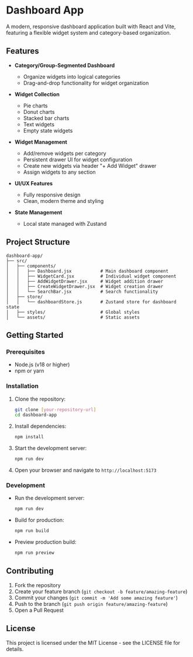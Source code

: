 # Dashboard App

A modern, responsive dashboard application built with React and Vite, featuring a flexible widget system and category-based organization.

## Features

- **Category/Group-Segmented Dashboard**
  - Organize widgets into logical categories
  - Drag-and-drop functionality for widget organization

- **Widget Collection**
  - Pie charts
  - Donut charts
  - Stacked bar charts
  - Text widgets
  - Empty state widgets

- **Widget Management**
  - Add/remove widgets per category
  - Persistent drawer UI for widget configuration
  - Create new widgets via header "+ Add Widget" drawer
  - Assign widgets to any section

- **UI/UX Features**
  - Fully responsive design
  - Clean, modern theme and styling

- **State Management**
  - Local state managed with Zustand

## Project Structure

```
dashboard-app/
├── src/
│   ├── components/
│   │   ├── Dashboard.jsx           # Main dashboard component
│   │   ├── WidgetCard.jsx          # Individual widget component
│   │   ├── AddWidgetDrawer.jsx     # Widget addition drawer
│   │   ├── CreateWidgetDrawer.jsx  # Widget creation drawer
│   │   └── SearchBar.jsx           # Search functionality
│   ├── store/
│   │   └── dashboardStore.js       # Zustand store for dashboard state
│   ├── styles/                     # Global styles
│   └── assets/                     # Static assets
```

## Getting Started

### Prerequisites

- Node.js (v18 or higher)
- npm or yarn

### Installation

1. Clone the repository:
   ```bash
   git clone [your-repository-url]
   cd dashboard-app
   ```

2. Install dependencies:
   ```bash
   npm install
   ```

3. Start the development server:
   ```bash
   npm run dev
   ```

4. Open your browser and navigate to `http://localhost:5173`

### Development

- Run the development server:
  ```bash
  npm run dev
  ```

- Build for production:
  ```bash
  npm run build
  ```

- Preview production build:
  ```bash
  npm run preview
  ```

## Contributing

1. Fork the repository
2. Create your feature branch (`git checkout -b feature/amazing-feature`)
3. Commit your changes (`git commit -m 'Add some amazing feature'`)
4. Push to the branch (`git push origin feature/amazing-feature`)
5. Open a Pull Request

## License

This project is licensed under the MIT License - see the LICENSE file for details.
